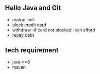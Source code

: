 Hello Java and Git
------------------

- assign limit
- block credit card
- withdraw
    -if card not blocked
    -can afford
- repay debt

tech requirement
----------------

- java >=8
- maven
